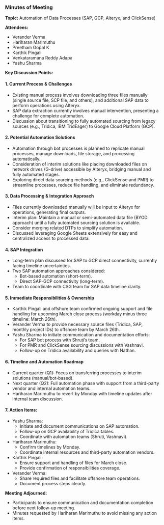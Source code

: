 ### Minutes of Meeting

**Topic:** Automation of Data Processes (SAP, GCP, Alteryx, and ClickSense)

**Attendees:**
- Verander Verma
- Hariharan Marimuthu
- Preetham Gopal K
- Karthik Pingali
- Venkataramana Reddy Adapa
- Yashu Sharma

**Key Discussion Points:**

#### 1. Current Process & Challenges
- Existing manual process involves downloading three files manually (single source file, SCP file, and others), and additional SAP data to perform operations using Alteryx.
- SAP data extraction currently involves manual intervention, presenting a challenge for complete automation.
- Discussion about transitioning to fully automated sourcing from legacy sources (e.g., Tridica, IBM TridEager) to Google Cloud Platform (GCP).

#### 2. Potential Automation Solutions
- Automation through bot processes is planned to replicate manual processes, manage downloads, file storage, and processing automatically.
- Consideration of interim solutions like placing downloaded files on network drives (G-drive) accessible by Alteryx, bridging manual and fully automated stages.
- Exploring direct data sourcing methods (e.g., ClickSense and PMR) to streamline processes, reduce file handling, and eliminate redundancy.

#### 3. Data Processing & Integration Approach
- Files currently downloaded manually will be input to Alteryx for operations, generating final outputs.
- Interim plan: Maintain a manual or semi-automated data file (BYOD approach) until a fully automated sourcing solution is available.
- Consider merging related DTPs to simplify automation.
- Discussed leveraging Google Sheets extensively for easy and centralized access to processed data.

#### 4. SAP Integration
- Long-term plan discussed for SAP to GCP direct connectivity, currently facing timeline uncertainties.
- Two SAP automation approaches considered:
  - Bot-based automation (short-term).
  - Direct SAP-GCP connectivity (long-term).
- Team to coordinate with CSG team for SAP data timeline clarity.

#### 5. Immediate Responsibilities & Ownership
- Karthik Pingali and offshore team confirmed ongoing support and file handling for upcoming March close process (workday minus three timeline: March 26th).
- Verander Verma to provide necessary source files (Tridica, SAP, monthly project IDs) to offshore team by March 26th.
- Yashu Sharma to initiate communication and documentation efforts:
  - For SAP bot process with Shruti’s team.
  - For PMR and ClickSense sourcing discussions with Vashnavi.
  - Follow-up on Tridica availability and queries with Nathan.

#### 6. Timeline and Automation Roadmap
- Current quarter (Q1): Focus on transferring processes to interim solutions (manual/bot-based).
- Next quarter (Q2): Full automation phase with support from a third-party vendor and internal automation teams.
- Hariharan Marimuthu to revert by Monday with timeline updates after internal team discussion.

#### 7. Action Items:
- Yashu Sharma:
  - Initiate and document communications on SAP automation.
  - Follow-up on GCP availability of Tridica tables.
  - Coordinate with automation teams (Shruti, Vashnavi).
- Hariharan Marimuthu:
  - Confirm timelines by Monday.
  - Coordinate internal resources and third-party automation vendors.
- Karthik Pingali:
  - Ensure support and handling of files for March close.
  - Provide confirmation of responsibilities coverage.
- Verander Verma:
  - Share required files and facilitate offshore team operations.
  - Document process steps clearly.

**Meeting Adjourned:**
- Participants to ensure communication and documentation completion before next follow-up meeting.
- Minutes requested by Hariharan Marimuthu to avoid missing any action items.
